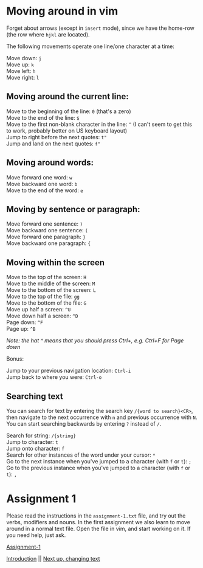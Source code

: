 # Moving around in vim

Forget about arrows (except in `insert` mode), since we have the home-row (the row where `hjkl` are located).

The following movements operate one line/one character at a time:

Move down: `j`\
Move up: `k`\
Move left: `h`\
Move right: `l`

## Moving around the current line:

Move to the beginning of the line: `0` (that's a zero)\
Move to the end of the line: `$`\
Move to the first non-blank character in the line: `^` (I can't seem to get this to work, probably better on US keyboard layout)\
Jump to right before the next quotes: `t"`\
Jump and land on the next quotes: `f"`

## Moving around words:

Move forward one word: `w`\
Move backward one word: `b`\
Move to the end of the word: `e`

## Moving by sentence or paragraph:

Move forward one sentence: `)`\
Move backward one sentence: `(`\
Move forward one paragraph: `}`\
Move backward one paragraph: `{`

## Moving within the screen

Move to the top of the screen: `H`\
Move to the middle of the screen: `M`\
Move to the bottom of the screen: `L`\
Move to the top of the file: `gg`\
Move to the bottom of the file: `G`\
Move up half a screen: `^U`\
Move down half a screen: `^D`\
Page down: `^F`\
Page up: `^B`

_Note: the hat ^ means that you should press Ctrl+<character>, e.g. Ctrl+F for Page down_

Bonus:

Jump to your previous navigation location: `Ctrl-i`\
Jump back to where you were: `Ctrl-o`

## Searching text

You can search for text by entering the search key `/{word to search}<CR>`, then navigate to the next occurrence with `n` and previous occurrence with `N`. You can start searching backwards by entering `?` instead of `/`.

Search for string: `/{string}`\
Jump to character: `t`\
Jump onto character: `f`\
Search for other instances of the word under your cursor: `*`\
Go to the next instance when you've jumped to a character (with `f` or `t`): `;`\
Go to the previous instance when you've jumped to a character (with `f` or `t`): `,`


# Assignment 1

Please read the instructions in the `assignment-1.txt` file, and try out the verbs, modifiers and nouns.
In the first assignment we also learn to move around in a normal text file. Open the file in vim, and start working on it.
If you need help, just ask.

[Assignment-1](assignment-1.txt)

[Introduction](01-introduction.md) || [Next up, changing text](03-changing-text.md)
